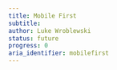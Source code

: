 ```yaml
---
title: Mobile First
subtitle:
author: Luke Wroblewski
status: future
progress: 0
aria_identifier: mobilefirst
---
```

